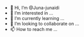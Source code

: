 - 👋 Hi, I’m @Juna-junaidi
- 👀 I’m interested in ...
- 🌱 I’m currently learning ...
- 💞️ I’m looking to collaborate on ...
- 📫 How to reach me ...

<!---
Juna-junaidi/Juna-junaidi is a ✨ special ✨ repository because its `README.md` (this file) appears on your GitHub profile.
You can click the Preview link to take a look at your changes.
--->
